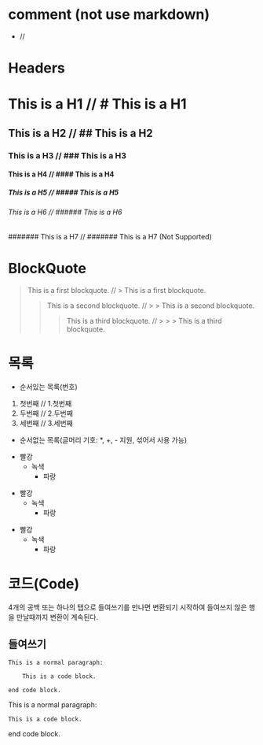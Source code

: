 # comment (not use markdown)
  - // 


# Headers

# This is a H1			// # This is a H1
## This is a H2       	// ## This is a H2
### This is a H3		// ### This is a H3
#### This is a H4		// #### This is a H4
##### This is a H5		// ##### This is a H5	
###### This is a H6		// ###### This is a H6
####### This is a H7	// ####### This is a H7 (Not Supported)


# BlockQuote

> This is a first blockquote.			// > This is a first blockquote.
>	> This is a second blockquote.		// >	> This is a second blockquote.
>	>	> This is a third blockquote.	// >	>	> This is a third blockquote.


# 목록
- 순서있는 목록(번호)
1. 첫번째	// 1.첫번째
2. 두번째	// 2.두번째	
3. 세번째	// 3.세번째

- 순서없는 목록(글머리 기호: *, +, - 지원, 섞어서 사용 가능)
* 빨강
	* 녹색
		* 파랑
+ 빨강
	+ 녹색
		+ 파랑
- 빨강
	- 녹색
		- 파랑


# 코드(Code)
 4개의 공백 또는 하나의 탭으로 들여쓰기를 만나면 변환되기 시작하여 들여쓰지 않은 행을 만날때까지 변환이 계속된다.

## 들여쓰기
	This is a normal paragraph:

		This is a code block.

	end code block.

This is a normal paragraph:

	This is a code block.

end code block.



